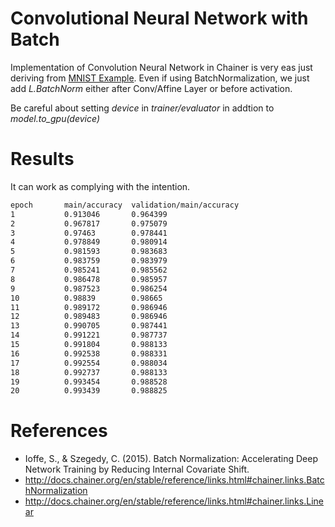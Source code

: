# Convolutional Neural Network with Batch

Implementation of Convolution Neural Network in Chainer is very eas just deriving from [MNIST Example](http://docs.chainer.org/en/stable/tutorial/basic.html#example-multi-layer-perceptron-on-mnist). Even if using BatchNormalization, we just add *L.BatchNorm* either after Conv/Affine Layer or before activation.

Be careful about setting *device* in *trainer/evaluator* in addtion to *model.to\_gpu(device)*

# Results

It can work as complying with the intention.

```txt
epoch       main/accuracy  validation/main/accuracy                                                                                   [5/1936]
1           0.913046       0.964399                  
2           0.967817       0.975079                  
3           0.97463        0.978441                  
4           0.978849       0.980914                  
5           0.981593       0.983683                  
6           0.983759       0.983979                  
7           0.985241       0.985562                  
8           0.986478       0.985957                  
9           0.987523       0.986254                  
10          0.98839        0.98665                   
11          0.989172       0.986946                  
12          0.989483       0.986946                  
13          0.990705       0.987441                  
14          0.991221       0.987737                  
15          0.991804       0.988133                  
16          0.992538       0.988331                  
17          0.992554       0.988034                  
18          0.992737       0.988133                  
19          0.993454       0.988528                  
20          0.993439       0.988825     
```

# References
- Ioffe, S., & Szegedy, C. (2015). Batch Normalization: Accelerating Deep Network Training by Reducing Internal Covariate Shift.
- http://docs.chainer.org/en/stable/reference/links.html#chainer.links.BatchNormalization
- http://docs.chainer.org/en/stable/reference/links.html#chainer.links.Linear
